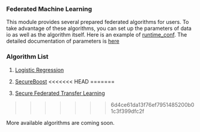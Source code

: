 ### Federated Machine Learning
This module provides several prepared federated algorithms for users. To take advantage of these algorithms,
you can set up the parameters of data io as well as the algorithm itself. Here is an example of [runtime_conf](../workflow/conf/default_runtime_conf.json).
The detailed documentation of parameters is [here](./param/README.md)

### Algorithm List
1. [Logistic Regression](./logistic_regression/)

2. [SecureBoost](./tree)
<<<<<<< HEAD
=======

3. [Secure Federated Transfer Learning](./ftl)
>>>>>>> 6d4ce61da13f76ef7951485200b01c3f399dfc2f


More available algorithms are coming soon.